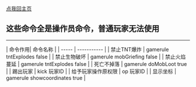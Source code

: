 [点我回主页](https://diamondda.github.io/eartholbe/)
## 这些命令全是操作员命令，普通玩家无法使用
<hr>
| 命令作用| 命令名称 |
| ----- | ----------- |
| 禁止TNT爆炸 |      gamerule tntExplodes false       | 
| 禁止生物破坏 | gamerule mobGriefing false   |      
| 禁止火焰蔓延 | gamerule tntExplodes false   |         
| 死亡不掉落 | gamerule doMobLoot true   |         
| 踢出玩家 | kick 玩家ID |  
| 给予玩家操作原权限 | op 玩家ID   |         
| 显示坐标 | gamerule showcoordinates true  |         
